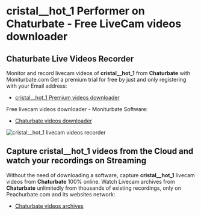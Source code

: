 # cristal__hot_1 Performer on Chaturbate - Free LiveCam videos downloader

## Chaturbate Live Videos Recorder

Monitor and record livecam videos of **cristal__hot_1** from **Chaturbate** with Moniturbate.com
Get a premium trial for free by just and only registering with your Email address:
* [cristal__hot_1 Premium videos downloader](https://moniturbate.com/request-demo-licence-key.html)

Free livecam videos downloader - Moniturbate Software:
* [Chaturbate videos downloader](https://moniturbate.com/moniturbate-download-software.html)

![cristal__hot_1 livecam videos recorder](https://peachurnet.com/templates/moniturbate-software.png)


## Capture cristal__hot_1 videos from the Cloud and watch your recordings on Streaming

Without the need of downloading a software, capture **cristal__hot_1** livecam videos from **Chaturbate** 100% online.
Watch Livecam archives from **Chaturbate** unlimitedly from thousands of existing recordings, only on Peachurbate.com and its websites network:
* [Chaturbate videos archives](https://peachurnet.com/)